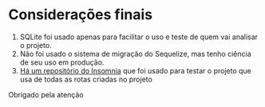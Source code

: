 # Considerações finais

1. SQLite foi usado apenas para facilitar o uso e teste de quem vai analisar o projeto.
2. Não foi usado o sistema de migração do Sequelize, mas tenho ciência de seu uso em produção.
3. [Há um repositório do Insomnia](https://github.com/PhilipeFernandino/Nodejs-challenge-Insomnia) que foi usado para testar o projeto que usa de todas as rotas criadas no projeto

Obrigado pela atenção
